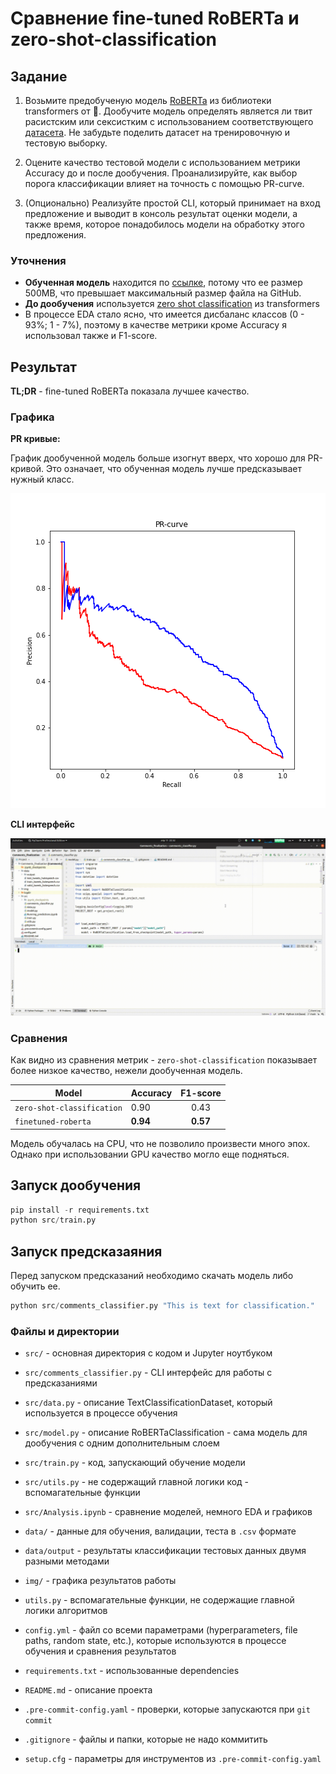 # Сравнение fine-tuned RoBERTa и zero-shot-classification

## Задание
1. Возьмите предобученую модель [RoBERTa](https://huggingface.co/transformers/model_summary.html#roberta) из библиотеки transformers от 🤗. Дообучите модель определять является ли твит расистским или сексистким с использованием соответствующего [датасета](https://huggingface.co/datasets/tweets_hate_speech_detection). Не забудьте поделить датасет на тренировочную и тестовую выборку.

2. Оцените качество тестовой модели с использованием метрики Accuracy до и после дообучения. Проанализируйте, как выбор порога классификации влияет на точность с помощью PR-curve.

3. (Опционально) Реализуйте простой CLI, который принимает на вход предложение и выводит в консоль результат оценки модели, а также время, которое понадобилось модели на обработку этого предложения.

### Уточнения
* **Обученная модель** находится по [ссылке](https://drive.google.com/drive/folders/1HcpTX4WHSfP_Bysy-yzKjazuR7IoVfkM?usp=sharing), потому что ее размер 500MB, что превышает
  максимальный размер файла
  на GitHub.
* **До дообучения** используется [zero shot classification](https://discuss.huggingface.co/t/new-pipeline-for-zero-shot-text-classification/681) из transformers
* В процессе EDA стало ясно, что имеется дисбаланс классов (0 - 93%; 1 - 7%), поэтому в качестве метрики кроме
  Accuracy я использовал также и F1-score.


## Результат
**TL;DR** - fine-tuned RoBERTa показала лучшее качество.

### Графика
**PR кривые:**

График дообученной модель больше изогнут вверх, что хорошо для PR-кривой. Это означает, что обученная модель лучше предсказывает нужный класс.


![PR Curve of zero-shot vs fine-tuned](img/pr_curve.png)


**CLI интерфейс**

![CLI](img/finetuned_roberta_cli.gif)

### Сравнения
Как видно из сравнения метрик - `zero-shot-classification` показывает более низкое качество, нежели дообученная модель.

|      Model                 | Accuracy      | F1-score      |
| -------------------------- | ------------- |:-------------:|
| `zero-shot-classification` | 0.90          | 0.43          |
| `finetuned-roberta`        | **0.94**          | **0.57**          |

Модель обучалась на CPU, что не позволило произвести много эпох. Однако при использовании GPU качество могло еще подняться.



## Запуск дообучения
```python
pip install -r requirements.txt
python src/train.py
```

## Запуск предсказаяния
Перед запуском предсказаний необходимо скачать модель либо обучить ее.
```python
python src/comments_classifier.py "This is text for classification."
```


### Файлы и директории
* `src/` - основная директория с кодом и Jupyter ноутбуком
* `src/comments_classifier.py` - CLI интерфейс для работы с предсказаниями
* `src/data.py` - описание TextClassificationDataset, который используется в процессе обучения
* `src/model.py` - описание RoBERTaClassification - сама модель для дообучения с одним дополнительным слоем
* `src/train.py` - код, запускающий обучение модели
* `src/utils.py` - не содержащий главной логики код - вспомагательные функции
* `src/Analysis.ipynb` - сравнение моделей, немного EDA и графиков


* `data/` - данные для обучения, валидации, теста в `.csv` формате
* `data/output` - результаты классификации тестовых данных двумя разными методами

* `img/` - графика результатов работы

* `utils.py` - вспомагательные функции, не содержащие главной логики алгоритмов
* `config.yml` - файл со всеми параметрами (hyperparameters, file paths, random state, etc.), которые используются в процессе обучения и сравнения результатов
* `requirements.txt` - использованные dependencies

* `README.md` - описание проекта
* `.pre-commit-config.yaml` - проверки, которые запускаются при `git commit`
* `.gitignore` - файлы и папки, которые не надо коммитить
* `setup.cfg` - параметры для инструментов из `.pre-commit-config.yaml`
